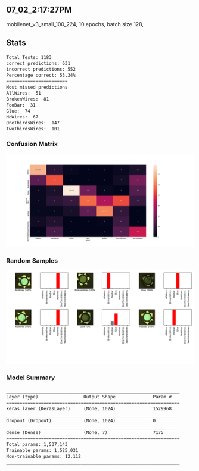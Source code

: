## 07_02_2:17:27PM 
mobilenet_v3_small_100_224, 10 epochs, batch size 128, 

##

## Stats 
```
Total Tests: 1183
correct predictions: 631
incorrect predictions: 552
Percentage correct: 53.34%
=======================
Most missed predictions
AllWires:  51
BrokenWires:  81
FooBar:  31
Glue:  74
NoWires:  67
OneThirdsWires:  147
TwoThirdsWires:  101
``` 
### Confusion Matrix 
![Confusion Matrix](imgs/07_02_2:17:27PM.png) 
### Random Samples 
![Random Samples](imgs/rand_samples_07_02_2:17:27PM.png) 
### Model Summary 
```Model: "sequential"
_________________________________________________________________
Layer (type)                 Output Shape              Param #   
=================================================================
keras_layer (KerasLayer)     (None, 1024)              1529968   
_________________________________________________________________
dropout (Dropout)            (None, 1024)              0         
_________________________________________________________________
dense (Dense)                (None, 7)                 7175      
=================================================================
Total params: 1,537,143
Trainable params: 1,525,031
Non-trainable params: 12,112
_________________________________________________________________
``` 
